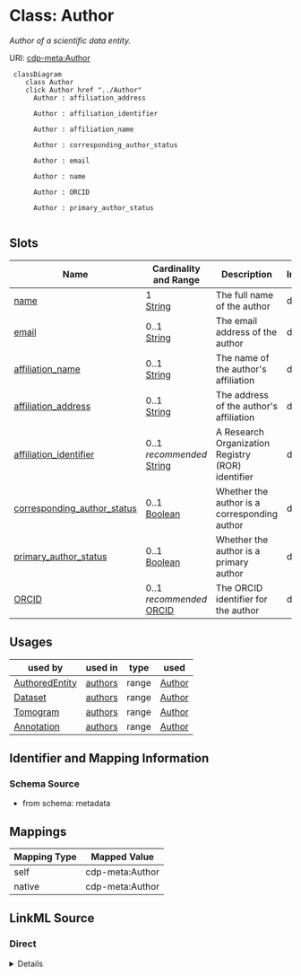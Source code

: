 

# Class: Author


_Author of a scientific data entity._





URI: [cdp-meta:Author](metadataAuthor)






```mermaid
 classDiagram
    class Author
    click Author href "../Author"
      Author : affiliation_address

      Author : affiliation_identifier

      Author : affiliation_name

      Author : corresponding_author_status

      Author : email

      Author : name

      Author : ORCID

      Author : primary_author_status


```




<!-- no inheritance hierarchy -->


## Slots

| Name | Cardinality and Range | Description | Inheritance |
| ---  | --- | --- | --- |
| [name](name.md) | 1 <br/> [String](String.md) | The full name of the author | direct |
| [email](email.md) | 0..1 <br/> [String](String.md) | The email address of the author | direct |
| [affiliation_name](affiliation_name.md) | 0..1 <br/> [String](String.md) | The name of the author's affiliation | direct |
| [affiliation_address](affiliation_address.md) | 0..1 <br/> [String](String.md) | The address of the author's affiliation | direct |
| [affiliation_identifier](affiliation_identifier.md) | 0..1 _recommended_ <br/> [String](String.md) | A Research Organization Registry (ROR) identifier | direct |
| [corresponding_author_status](corresponding_author_status.md) | 0..1 <br/> [Boolean](Boolean.md) | Whether the author is a corresponding author | direct |
| [primary_author_status](primary_author_status.md) | 0..1 <br/> [Boolean](Boolean.md) | Whether the author is a primary author | direct |
| [ORCID](ORCID.md) | 0..1 _recommended_ <br/> [ORCID](ORCID.md) | The ORCID identifier for the author | direct |





## Usages

| used by | used in | type | used |
| ---  | --- | --- | --- |
| [AuthoredEntity](AuthoredEntity.md) | [authors](authors.md) | range | [Author](Author.md) |
| [Dataset](Dataset.md) | [authors](authors.md) | range | [Author](Author.md) |
| [Tomogram](Tomogram.md) | [authors](authors.md) | range | [Author](Author.md) |
| [Annotation](Annotation.md) | [authors](authors.md) | range | [Author](Author.md) |






## Identifier and Mapping Information







### Schema Source


* from schema: metadata




## Mappings

| Mapping Type | Mapped Value |
| ---  | ---  |
| self | cdp-meta:Author |
| native | cdp-meta:Author |







## LinkML Source

<!-- TODO: investigate https://stackoverflow.com/questions/37606292/how-to-create-tabbed-code-blocks-in-mkdocs-or-sphinx -->

### Direct

<details>
```yaml
name: Author
description: Author of a scientific data entity.
from_schema: metadata
attributes:
  name:
    name: name
    description: The full name of the author.
    from_schema: metadata
    exact_mappings:
    - cdp-common:author_name
    rank: 1000
    alias: name
    owner: Author
    domain_of:
    - Author
    - OrganismDetails
    - TissueDetails
    - CellType
    - CellStrain
    - CellComponent
    - AnnotationObject
    - AnnotationMethodLinks
    range: string
    required: true
    inlined: true
    inlined_as_list: true
  email:
    name: email
    description: The email address of the author.
    from_schema: metadata
    exact_mappings:
    - cdp-common:author_email
    rank: 1000
    alias: email
    owner: Author
    domain_of:
    - Author
    range: string
    inlined: true
    inlined_as_list: true
  affiliation_name:
    name: affiliation_name
    description: The name of the author's affiliation.
    from_schema: metadata
    exact_mappings:
    - cdp-common:author_affiliation_name
    rank: 1000
    alias: affiliation_name
    owner: Author
    domain_of:
    - Author
    range: string
    inlined: true
    inlined_as_list: true
  affiliation_address:
    name: affiliation_address
    description: The address of the author's affiliation.
    from_schema: metadata
    exact_mappings:
    - cdp-common:author_affiliation_address
    rank: 1000
    alias: affiliation_address
    owner: Author
    domain_of:
    - Author
    range: string
    inlined: true
    inlined_as_list: true
  affiliation_identifier:
    name: affiliation_identifier
    description: A Research Organization Registry (ROR) identifier.
    from_schema: metadata
    exact_mappings:
    - cdp-common:author_affiliation_identifier
    rank: 1000
    alias: affiliation_identifier
    owner: Author
    domain_of:
    - Author
    range: string
    recommended: true
    inlined: true
    inlined_as_list: true
  corresponding_author_status:
    name: corresponding_author_status
    description: Whether the author is a corresponding author.
    from_schema: metadata
    exact_mappings:
    - cdp-common:author_corresponding_author_status
    rank: 1000
    ifabsent: 'False'
    alias: corresponding_author_status
    owner: Author
    domain_of:
    - Author
    range: boolean
    inlined: true
    inlined_as_list: true
  primary_author_status:
    name: primary_author_status
    description: Whether the author is a primary author.
    from_schema: metadata
    exact_mappings:
    - cdp-common:author_primary_author_status
    rank: 1000
    ifabsent: 'False'
    alias: primary_author_status
    owner: Author
    domain_of:
    - Author
    range: boolean
    inlined: true
    inlined_as_list: true
  ORCID:
    name: ORCID
    description: The ORCID identifier for the author.
    from_schema: metadata
    exact_mappings:
    - cdp-common:author_orcid
    rank: 1000
    alias: ORCID
    owner: Author
    domain_of:
    - Author
    range: ORCID
    recommended: true
    inlined: true
    inlined_as_list: true
    pattern: '[0-9]{4}-[0-9]{4}-[0-9]{4}-[0-9]{3}[0-9X]$'

```
</details>

### Induced

<details>
```yaml
name: Author
description: Author of a scientific data entity.
from_schema: metadata
attributes:
  name:
    name: name
    description: The full name of the author.
    from_schema: metadata
    exact_mappings:
    - cdp-common:author_name
    rank: 1000
    alias: name
    owner: Author
    domain_of:
    - Author
    - OrganismDetails
    - TissueDetails
    - CellType
    - CellStrain
    - CellComponent
    - AnnotationObject
    - AnnotationMethodLinks
    range: string
    required: true
    inlined: true
    inlined_as_list: true
  email:
    name: email
    description: The email address of the author.
    from_schema: metadata
    exact_mappings:
    - cdp-common:author_email
    rank: 1000
    alias: email
    owner: Author
    domain_of:
    - Author
    range: string
    inlined: true
    inlined_as_list: true
  affiliation_name:
    name: affiliation_name
    description: The name of the author's affiliation.
    from_schema: metadata
    exact_mappings:
    - cdp-common:author_affiliation_name
    rank: 1000
    alias: affiliation_name
    owner: Author
    domain_of:
    - Author
    range: string
    inlined: true
    inlined_as_list: true
  affiliation_address:
    name: affiliation_address
    description: The address of the author's affiliation.
    from_schema: metadata
    exact_mappings:
    - cdp-common:author_affiliation_address
    rank: 1000
    alias: affiliation_address
    owner: Author
    domain_of:
    - Author
    range: string
    inlined: true
    inlined_as_list: true
  affiliation_identifier:
    name: affiliation_identifier
    description: A Research Organization Registry (ROR) identifier.
    from_schema: metadata
    exact_mappings:
    - cdp-common:author_affiliation_identifier
    rank: 1000
    alias: affiliation_identifier
    owner: Author
    domain_of:
    - Author
    range: string
    recommended: true
    inlined: true
    inlined_as_list: true
  corresponding_author_status:
    name: corresponding_author_status
    description: Whether the author is a corresponding author.
    from_schema: metadata
    exact_mappings:
    - cdp-common:author_corresponding_author_status
    rank: 1000
    ifabsent: 'False'
    alias: corresponding_author_status
    owner: Author
    domain_of:
    - Author
    range: boolean
    inlined: true
    inlined_as_list: true
  primary_author_status:
    name: primary_author_status
    description: Whether the author is a primary author.
    from_schema: metadata
    exact_mappings:
    - cdp-common:author_primary_author_status
    rank: 1000
    ifabsent: 'False'
    alias: primary_author_status
    owner: Author
    domain_of:
    - Author
    range: boolean
    inlined: true
    inlined_as_list: true
  ORCID:
    name: ORCID
    description: The ORCID identifier for the author.
    from_schema: metadata
    exact_mappings:
    - cdp-common:author_orcid
    rank: 1000
    alias: ORCID
    owner: Author
    domain_of:
    - Author
    range: ORCID
    recommended: true
    inlined: true
    inlined_as_list: true
    pattern: '[0-9]{4}-[0-9]{4}-[0-9]{4}-[0-9]{3}[0-9X]$'

```
</details>
